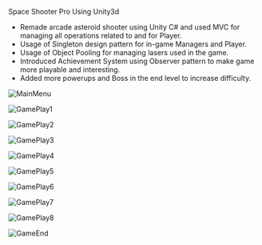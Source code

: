 Space Shooter Pro Using Unity3d

- Remade arcade asteroid shooter using Unity C# and used MVC for managing all operations related to and for Player.
- Usage of Singleton design pattern for in-game Managers and Player.
- Usage of Object Pooling for managing lasers used in the game.
- Introduced Achievement System using Observer pattern to make game more playable and interesting.
- Added more powerups and Boss in the end level to increase difficulty.

![MainMenu](https://github.com/gansari231/Space_Shooter/assets/54135921/15d89c9a-a4c4-4caf-9321-bb669b3addee)

![GamePlay1](https://github.com/gansari231/Space_Shooter/assets/54135921/e29e42ad-b7bd-4dd6-a2aa-b3ef4700595a)

![GamePlay2](https://github.com/gansari231/Space_Shooter/assets/54135921/74f6ed32-0366-490a-a533-e7d22ba972d5)

![GamePlay3](https://github.com/gansari231/Space_Shooter/assets/54135921/6ee12bb0-62d0-4a6a-8cc8-68e64c912a55)

![GamePlay4](https://github.com/gansari231/Space_Shooter/assets/54135921/9d2e6416-bedf-4a2f-a4d1-27429563443f)

![GamePlay5](https://github.com/gansari231/Space_Shooter/assets/54135921/41f1cc92-c64e-4892-901e-2a16c5f15859)

![GamePlay6](https://github.com/gansari231/Space_Shooter/assets/54135921/cc4b5b27-28ed-4666-83ad-f60c4f200432)

![GamePlay7](https://github.com/gansari231/Space_Shooter/assets/54135921/1119f67b-5378-4aaa-bede-ac9e7cb819cb)

![GamePlay8](https://github.com/gansari231/Space_Shooter/assets/54135921/6628ef56-00a2-4558-b717-eb3e370d984c)

![GameEnd](https://github.com/gansari231/Space_Shooter/assets/54135921/05ac0528-c04d-4d01-b50e-bec9afd72301)


